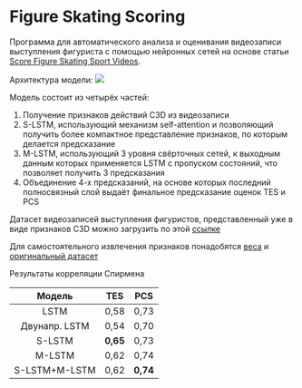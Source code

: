 # Figure Skating Scoring

Программа для автоматического анализа и оценивания видеозаписи выступления фигуриста с помощью нейронных сетей на основе статьи [Score Figure Skating Sport Videos](https://arxiv.org/pdf/1802.02774.pdf).

Архитектура модели:
<img src="https://drive.google.com/file/d/1X8yBeqDjvkMYHdF4dI-9Ka_Ci-0j4fxe/view?usp=sharing">

Модель состоит из четырёх частей:
1. Получение признаков действий C3D из видеозаписи
2. S-LSTM, использующий механизм self-attention и позволяющий
получить более компактное представление признаков, по которым
делается предсказание
3. M-LSTM, использующий 3 уровня свёрточных сетей, к выходным
данным которых применяется LSTM с пропуском состояний, что
позволяет получить 3 предсказания
4. Объединение 4-х предсказаний, на основе которых последний
полносвязный слой выдаёт финальное предсказание оценок TES и PCS

Датасет видеозаписей выступления фигуристов, представленный уже в виде признаков C3D можно загрузить по этой [ссылке](https://drive.google.com/file/d/1FQ0-H3gkdlcoNiCe8RtAoZ3n7H1psVCI/view)

Для самостоятельного извлечения признаков понадобятся [веса](http://imagelab.ing.unimore.it/files/c3d_pytorch/c3d.pickle) и [оригинальный датасет](http://imagelab.ing.unimore.it/files/c3d_pytorch/c3d.pickle)

Результаты корреляции Спирмена

 Модель | TES | PCS |
 :---: |:---:| :---:|
 LSTM | 0,58 | 0,73 |
 Двунапр. LSTM | 0,54 | 0,70 |
 S-LSTM | **0,65** | 0,73 |
 M-LSTM | 0,62 | 0,74 |
 S-LSTM+M-LSTM | 0,62 | **0,74** |


